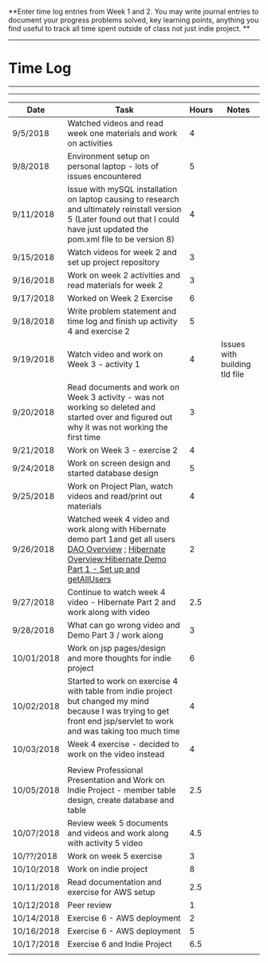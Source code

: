**Enter time log entries from Week 1 and 2.  You may write journal entries to document your progress
problems solved, key learning points, anything you find useful to track all time spent
outside of class not just indie project. **

----------

# Time Log

----------

------------------------------
| Date | Task | Hours | Notes|
|------|------|-------|------|
| 9/5/2018 | Watched videos and read week one materials and work on activities | 4 | |
| 9/8/2018 | Environment setup on personal laptop - lots of issues encountered | 5 | |
| 9/11/2018 | Issue with mySQL installation on laptop causing to research and ultimately reinstall version 5 (Later found out that I could have just updated the pom.xml file to be version 8) | 4 | |
| 9/15/2018 | Watch videos for week 2 and set up project repository | 3 | |
| 9/16/2018 | Work on week 2 activities and read materials for week 2 | 3 | |
| 9/17/2018 | Worked on Week 2 Exercise | 6 | |
| 9/18/2018 | Write problem statement and time log and finish up activity 4 and exercise 2 | 5 | |
| 9/19/2018 | Watch video and work on Week 3 - activity 1 | 4 | Issues with building tld file |
| 9/20/2018 | Read documents and work on Week 3 activity - was not working so deleted and started over and figured out why it was not working the first time | 3 |  |
| 9/21/2018 | Work on Week 3 - exercise 2 | 4 |  |
| 9/24/2018 | Work on screen design and started database design | 5 | |
| 9/25/2018 | Work on Project Plan, watch videos and read/print out materials | 4 | |
| 9/26/2018 | Watched week 4 video and work along with Hibernate demo part 1and get all users  [DAO Overview](https://youtu.be/EshxpNqFA2s) ; [Hibernate Overview](https://youtu.be/SuENQ5oOZLg);[Hibernate Demo Part 1 - Set up and getAllUsers](https://youtu.be/1fj5wnyCsnw) | 2 | |
| 9/27/2018 | Continue to watch week 4 video - Hibernate Part 2 and work along with video | 2.5 | |
| 9/28/2018 | What can go wrong video and Demo Part 3 / work along | 3 | |
| 10/01/2018 | Work on jsp pages/design and more thoughts for indie project | 6 | |
| 10/02/2018 | Started to work on exercise 4 with table from indie project but changed my mind because I was trying to get front end jsp/servlet to work and was taking too much time | 4 | |
| 10/03/2018 | Week 4 exercise - decided to work on the video instead | 4 | |
|  |  |  | |
| 10/05/2018 | Review Professional Presentation and Work on Indie Project - member table design, create database and table | 2.5 | |
| 10/07/2018 | Review week 5 documents and videos and work along with activity 5 video | 4.5 | |
| 10/??/2018 | Work on week 5 exercise | 3 | |
| 10/10/2018 | Work on indie project | 8 | |
| 10/11/2018 | Read documentation and exercise for AWS setup | 2.5 | |
| 10/12/2018 | Peer review | 1 | |
| 10/14/2018 | Exercise 6 - AWS deployment | 2 | |
| 10/16/2018 | Exercise 6 - AWS deployment | 5 | |
| 10/17/2018 | Exercise 6 and Indie Project | 6.5 | |
|  |  |  | |




